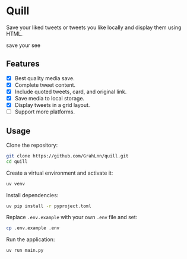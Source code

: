 # Quill

Save your liked tweets or tweets you like locally and display them using HTML.

save your see

## Features

- [x] Best quality media save.
- [x] Complete tweet content.
- [x] Include quoted tweets, card, and original link.
- [x] Save media to local storage.
- [x] Display tweets in a grid layout.
- [ ] Support more platforms.

## Usage

Clone the repository:

```bash
git clone https://github.com/GrahLnn/quill.git
cd quill
```

Create a virtual environment and activate it:

```bash
uv venv
```

Install dependencies:

```bash
uv pip install -r pyproject.toml
```

Replace `.env.example` with your own `.env` file and set:

```bash
cp .env.example .env
```

Run the application:

```bash
uv run main.py
```
